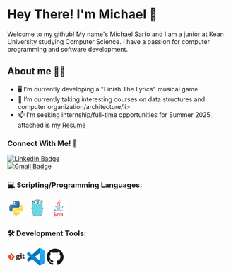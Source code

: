 # Hey There! I'm Michael 👋

Welcome to my github! My name's Michael Sarfo and I am a junior at Kean University studying Computer Science. I have a passion for computer programming and software development.
## About me 👨‍💻
<p>
    <ul>
        <li>🖥️ I’m currently developing a "Finish The Lyrics" musical game</li>
        <li>🌱 I’m currently taking interesting courses on data structures and computer organization/architecture/li>
        <li>📫 I'm seeking internship/full-time opportunities for Summer 2025, attached is my <a href="https://github.com/comboed/resume/blob/main/Resume%20-%20Michael%20Sarfo.pdf">Resume</a></li>
    </ul>
</p>

### Connect With Me! 🤝

<div id="badges">
  <a href="https://www.linkedin.com/in/michaelsarfox">
    <img src="https://img.shields.io/badge/LinkedIn: michaelsarfox-blue?style=for-the-badge&logo=linkedin&logoColor=white" alt="LinkedIn Badge"/>
  </a>
</div>
<div id="badges">
  <a href="mailto:michaeljsarfo@gmail.com">
    <img src="https://img.shields.io/badge/Gmail: michaeljsarfo-red?style=for-the-badge&logo=gmail&logoColor=white" alt="Gmail Badge"/>
  </a>
</div>

### 💻 Scripting/Programming Languages:
<div>
  <img src="https://github.com/devicons/devicon/blob/master/icons/python/python-original.svg" title="Python" alt="Python" width="40" height="40"/>&nbsp;
  <img src="https://github.com/devicons/devicon/blob/master/icons/go/go-original.svg" title="Go" alt="Go" width="40" height="40"/>&nbsp; 
  <img src="https://github.com/devicons/devicon/blob/master/icons/java/java-original-wordmark.svg" title="Java" alt="Java" width="40" height="40"/>&nbsp;
</div>

### 🛠️ Development Tools:
<div>
    <img src="https://github.com/devicons/devicon/blob/master/icons/git/git-original-wordmark.svg" title="Git" **alt="Git" width="40" height="40"/>
    <img src="https://github.com/devicons/devicon/blob/master/icons/vscode/vscode-original.svg" title="VS Code" **alt="VS Code" width="40" height="40"/>
    <img src="https://github.com/devicons/devicon/blob/master/icons/github/github-original.svg" title="GitHub" **alt="GitHub" width="40" height="40"/>
</div>
